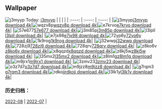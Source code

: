## Wallpaper
![j3myyp](https://w.wallhaven.cc/full/j3/wallhaven-j3myyp.jpg) Today: [j3myyp](https://th.wallhaven.cc/small/j3/j3myyp.jpg)
|      |      |      |
| :----: | :----: | :----: |
|![j3myyp](https://th.wallhaven.cc/small/j3/j3myyp.jpg)[j3myyp download 4k](https://wallhaven.cc/w/j3myyp)|![wqzv8p](https://th.wallhaven.cc/small/wq/wqzv8p.jpg)[wqzv8p download 4k](https://wallhaven.cc/w/wqzv8p)|![e7krvo](https://th.wallhaven.cc/small/e7/e7krvo.jpg)[e7krvo download 4k](https://wallhaven.cc/w/e7krvo)|
|![57e677](https://th.wallhaven.cc/small/57/57e677.jpg)[57e677 download 4k](https://wallhaven.cc/w/57e677)|![j3m85p](https://th.wallhaven.cc/small/j3/j3m85p.jpg)[j3m85p download 4k](https://wallhaven.cc/w/j3m85p)|![l3lpll](https://th.wallhaven.cc/small/l3/l3lpll.jpg)[l3lpll download 4k](https://wallhaven.cc/w/l3lpll)|
|![e7jx98](https://th.wallhaven.cc/small/e7/e7jx98.jpg)[e7jx98 download 4k](https://wallhaven.cc/w/e7jx98)|![72yp6y](https://th.wallhaven.cc/small/72/72yp6y.jpg)[72yp6y download 4k](https://wallhaven.cc/w/72yp6y)|![1k9rog](https://th.wallhaven.cc/small/1k/1k9rog.jpg)[1k9rog download 4k](https://wallhaven.cc/w/1k9rog)|
|![j32wwp](https://th.wallhaven.cc/small/j3/j32wwp.jpg)[j32wwp download 4k](https://wallhaven.cc/w/j32wwp)|![728zj9](https://th.wallhaven.cc/small/72/728zj9.jpg)[728zj9 download 4k](https://wallhaven.cc/w/728zj9)|![728qrv](https://th.wallhaven.cc/small/72/728qrv.jpg)[728qrv download 4k](https://wallhaven.cc/w/728qrv)|
|![z8ko6v](https://th.wallhaven.cc/small/z8/z8ko6v.jpg)[z8ko6v download 4k](https://wallhaven.cc/w/z8ko6v)|![x8qqzd](https://th.wallhaven.cc/small/x8/x8qqzd.jpg)[x8qqzd download 4k](https://wallhaven.cc/w/x8qqzd)|![z8kj5w](https://th.wallhaven.cc/small/z8/z8kj5w.jpg)[z8kj5w download 4k](https://wallhaven.cc/w/z8kj5w)|
|![l35mx2](https://th.wallhaven.cc/small/l3/l35mx2.jpg)[l35mx2 download 4k](https://wallhaven.cc/w/l35mx2)|![z8lm1g](https://th.wallhaven.cc/small/z8/z8lm1g.jpg)[z8lm1g download 4k](https://wallhaven.cc/w/z8lm1g)|![m9jrx1](https://th.wallhaven.cc/small/m9/m9jrx1.jpg)[m9jrx1 download 4k](https://wallhaven.cc/w/m9jrx1)|
|![3zmv23](https://th.wallhaven.cc/small/3z/3zmv23.jpg)[3zmv23 download 4k](https://wallhaven.cc/w/3zmv23)|![o3z7d7](https://th.wallhaven.cc/small/o3/o3z7d7.jpg)[o3z7d7 download 4k](https://wallhaven.cc/w/o3z7d7)|![m9jzz8](https://th.wallhaven.cc/small/m9/m9jzz8.jpg)[m9jzz8 download 4k](https://wallhaven.cc/w/m9jzz8)|
|![g7rqm3](https://th.wallhaven.cc/small/g7/g7rqm3.jpg)[g7rqm3 download 4k](https://wallhaven.cc/w/g7rqm3)|![rdkojj](https://th.wallhaven.cc/small/rd/rdkojj.jpg)[rdkojj download 4k](https://wallhaven.cc/w/rdkojj)|![l3lk1y](https://th.wallhaven.cc/small/l3/l3lk1y.jpg)[l3lk1y download 4k](https://wallhaven.cc/w/l3lk1y)|

### 历史归档：
[2022-08](https://github.com/april-projects/april-wallpaper/tree/main/picture/2022-08/) | [2022-07](https://github.com/april-projects/april-wallpaper/tree/main/picture/2022-07/) | 